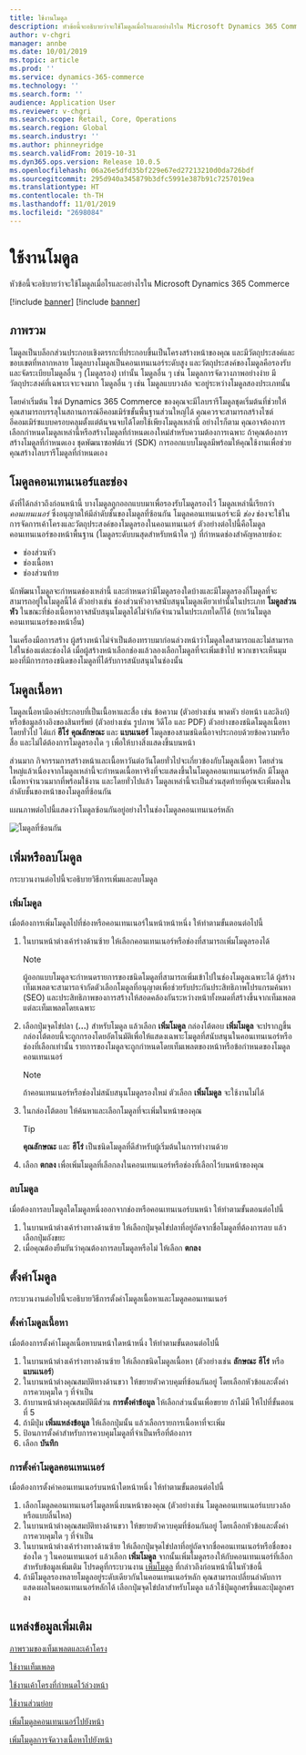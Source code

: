 ```yaml
---
title: ใช้งานโมดูล
description: หัวข้อนี้จะอธิบายว่าจะใช้โมดูลเมื่อไรและอย่างไรใน Microsoft Dynamics 365 Commerce
author: v-chgri
manager: annbe
ms.date: 10/01/2019
ms.topic: article
ms.prod: ''
ms.service: dynamics-365-commerce
ms.technology: ''
ms.search.form: ''
audience: Application User
ms.reviewer: v-chgri
ms.search.scope: Retail, Core, Operations
ms.search.region: Global
ms.search.industry: ''
ms.author: phinneyridge
ms.search.validFrom: 2019-10-31
ms.dyn365.ops.version: Release 10.0.5
ms.openlocfilehash: 06a26e5dfd35bf229e67ed27213210d0da726bdf
ms.sourcegitcommit: 295d940a345879b3dfc5991e387b91c7257019ea
ms.translationtype: HT
ms.contentlocale: th-TH
ms.lasthandoff: 11/01/2019
ms.locfileid: "2698084"
---
```

# <a name="work-with-modules"></a>ใช้งานโมดูล

หัวข้อนี้จะอธิบายว่าจะใช้โมดูลเมื่อไรและอย่างไรใน Microsoft Dynamics 365 Commerce

[!include [banner](includes/preview-banner.md)]
[!include [banner](includes/banner.md)]

## <a name="overview"></a>ภาพรวม

โมดูลเป็นบล็อกส่วนประกอบเชิงตรรกะที่ประกอบขึ้นเป็นโครงสร้างหน้าของคุณ และมีวัตถุประสงค์และขอบเขตที่หลากหลาย โมดูลบางโมดูลเป็นคอนเทนเนอร์ระดับสูง และวัตถุประสงค์ของโมดูลคือรองรับและจัดระเบียบโมดูลอื่น ๆ (โมดูลรอง) เท่านั้น โมดูลอื่น ๆ เช่น โมดูลการจัดวางภาพอย่างง่าย มีวัตถุประสงค์ที่เฉพาะเจาะจงมาก โมดูลอื่น ๆ เช่น โมดูลแบบวงล้อ จะอยู่ระหว่างโมดูลสองประเภทนั้น

โดยค่าเริ่มต้น ไซต์ Dynamics 365 Commerce ของคุณจะมีไลบรารีโมดูลชุดเริ่มต้นที่ช่วยให้คุณสามารถบรรลุในสถานการณ์อีคอมเมิร์ซขั้นพื้นฐานส่วนใหญ่ได้ คุณควรจะสามารถสร้างไซต์อีคอมเมิร์ซแบบครอบคลุมตั้งแต่ต้นจนจบได้โดยใช้เพียงโมดูลเหล่านี้ อย่างไรก็ตาม คุณอาจต้องการเลือกกำหนดโมดูลเหล่านี้หรือสร้างโมดูลที่กำหนดเองใหม่สำหรับความต้องการเฉพาะ ถ้าคุณต้องการสร้างโมดูลที่กำหนดเอง ชุดพัฒนาซอฟต์แวร์ (SDK) การออกแบบโมดูลมีพร้อมให้คุณใช้งานเพื่อช่วยคุณสร้างไลบรารีโมดูลที่กำหนดเอง

## <a name="container-modules-and-slots"></a>โมดูลคอนเทนเนอร์และช่อง

ดังที่ได้กล่าวถึงก่อนหน้านี้ บางโมดูลถูกออกแบบมาเพื่อรองรับโมดูลรองไว้ โมดูลเหล่านี้เรียกว่า *คอนเทนเนอร์* ซึ่งอนุญาตให้มีลำดับชั้นของโมดูลที่ซ้อนกัน โมดูลคอนเทนเนอร์จะมี *ช่อง* ช่องจะใช้ในการจัดการเค้าโครงและวัตถุประสงค์ของโมดูลรองในคอนเทนเนอร์ ตัวอย่างต่อไปนี้คือโมดูลคอนเทนเนอร์ของหน้าพื้นฐาน (โมดูลระดับบนสุดสำหรับหน้าใด ๆ) ที่กำหนดช่องสำคัญหลายช่อง:

- ช่องส่วนหัว
- ช่องเนื้อหา
- ช่องส่วนท้าย

นักพัฒนาโมดูลจะกำหนดช่องเหล่านี้ และกำหนดว่ามีโมดูลรองใดบ้างและมีโมดูลรองกี่โมดูลที่จะสามารถอยู่ในโมดูลนี้ได้ ตัวอย่างเช่น ช่องส่วนหัวอาจสนับสนุนโมดูลเดียวเท่านั้นในประเภท **โมดูลส่วนหัว** ในขณะที่ช่องเนื้อหาอาจสนับสนุนโมดูลได้ไม่จำกัดจำนวนในประเภทใดก็ได้ (ยกเว้นโมดูลคอนเทนเนอร์ของหน้าอื่น)

ในเครื่องมือการสร้าง ผู้สร้างหน้าไม่จำเป็นต้องทราบมาก่อนล่วงหน้าว่าโมดูลใดสามารถและไม่สามารถใส่ในช่องแต่ละช่องได้ เมื่อผู้สร้างหน้าเลือกช่องแล้วลองเลือกโมดูลที่จะเพิ่มเข้าไป พวกเขาจะเห็นมุมมองที่มีการกรองชนิดของโมดูลที่ได้รับการสนับสนุนในช่องนั้น

## <a name="content-modules"></a>โมดูลเนื้อหา

โมดูลเนื้อหามีองค์ประกอบที่เป็นเนื้อหาและสื่อ เช่น ข้อความ (ตัวอย่างเช่น พาดหัว ย่อหน้า และลิงก์) หรือข้อมูลอ้างอิงของสินทรัพย์ (ตัวอย่างเช่น รูปภาพ วิดีโอ และ PDF) ตัวอย่างของชนิดโมดูลเนื้อหาโดยทั่วไป ได้แก่ **ฮีโร่** **คุณลักษณะ** และ **แบนเนอร์** โมดูลของสามชนิดนี้อาจประกอบด้วยข้อความหรือสื่อ และไม่ได้ต้องการโมดูลรองใด ๆ เพื่อให้บางสิ่งแสดงขึ้นบนหน้า

ส่วนมาก กิจกรรมการสร้างหน้าและเนื้อหาวันต่อวันโดยทั่วไปจะเกี่ยวข้องกับโมดูลเนื้อหา โดยส่วนใหญ่แล้วเนื่องจากโมดูลเหล่านี้จะกำหนดเนื้อหาจริงที่จะแสดงขึ้นในโมดูลคอนเทนเนอร์หลัก มีโมดูลเนื้อหาจำนวนมากที่พร้อมใช้งาน และโดยทั่วไปแล้ว โมดูลเหล่านี้จะเป็นส่วนสุดท้ายที่คุณจะเพิ่มลงในลำดับชั้นของหน้าของโมดูลที่ซ้อนกัน

แผนภาพต่อไปนี้แสดงว่าโมดูลซ้อนกันอยู่อย่างไรในช่องโมดูลคอนเทนเนอร์หลัก

![โมดูลที่ซ้อนกัน](../commerce/media/basic-module-nesting.png)

## <a name="add-or-remove-modules"></a>เพิ่มหรือลบโมดูล

กระบวนงานต่อไปนี้จะอธิบายวิธีการเพิ่มและลบโมดูล

### <a name="add-a-module"></a>เพิ่มโมดูล

เมื่อต้องการเพิ่มโมดูลไปที่ช่องหรือคอนเทนเนอร์ในหน้าหน้าหนึ่ง ให้ทำตามขั้นตอนต่อไปนี้

1. ในบานหน้าต่างเค้าร่างด้านซ้าย ให้เลือกคอนเทนเนอร์หรือช่องที่สามารถเพิ่มโมดูลรองได้

    > [!NOTE]
    > ผู้ออกแบบโมดูลจะกำหนดรายการของชนิดโมดูลที่สามารถเพิ่มเข้าไปในช่องโมดูลเฉพาะได้ ผู้สร้างเท็มเพลตจะสามารถจำกัดตัวเลือกโมดูลที่อนุญาตเพื่อช่วยรับประกันประสิทธิภาพโปรแกรมค้นหา (SEO) และประสิทธิภาพของการสร้างให้สอดคล้องกันระหว่างหน้าทั้งหมดที่สร้างขึ้นจากเท็มเพลตแต่ละเท็มเพลตโดยเฉพาะ

1. เลือกปุ่มจุดไข่ปลา (**...**) สำหรับโมดูล แล้วเลือก **เพิ่มโมดูล** กล่องโต้ตอบ **เพิ่มโมดูล** จะปรากฏขึ้น กล่องโต้ตอบนี้จะถูกกรองโดยอัตโนมัติเพื่อให้แสดงเฉพาะโมดูลที่สนับสนุนในคอนเทนเนอร์หรือช่องที่เลือกเท่านั้น รายการของโมดูลจะถูกกำหนดโดยเท็มเพลตของหน้าหรือข้อกำหนดของโมดูลคอนเทนเนอร์

    > [!NOTE]
    > ถ้าคอนเทนเนอร์หรือช่องไม่สนับสนุนโมดูลรองใหม่ ตัวเลือก **เพิ่มโมดูล** จะใช้งานไม่ได้

1. ในกล่องโต้ตอบ ให้ค้นหาและเลือกโมดูลที่จะเพิ่มในหน้าของคุณ

    > [!TIP]
    > **คุณลักษณะ** และ **ฮีโร่** เป็นชนิดโมดูลที่ดีสำหรับผู้เริ่มต้นในการทำงานด้วย

1. เลือก **ตกลง** เพื่อเพิ่มโมดูลที่เลือกลงในคอนเทนเนอร์หรือช่องที่เลือกไว้บนหน้าของคุณ

### <a name="remove-a-module"></a>ลบโมดูล

เมื่อต้องการลบโมดูลใดโมดูลหนึ่งออกจากช่องหรือคอนเทนเนอร์บนหน้า ให้ทำตามขั้นตอนต่อไปนี้

1. ในบานหน้าต่างเค้าร่างทางด้านซ้าย ให้เลือกปุ่มจุดไข่ปลาที่อยู่ถัดจากชื่อโมดูลที่ต้องการลบ แล้วเลือกปุ่มถังขยะ
1. เมื่อคุณต้องยืนยันว่าคุณต้องการลบโมดูลหรือไม่ ให้เลือก **ตกลง**

## <a name="configure-modules"></a>ตั้งค่าโมดูล

กระบวนงานต่อไปนี้จะอธิบายวิธีการตั้งค่าโมดูลเนื้อหาและโมดูลคอนเทนเนอร์

### <a name="configure-a-content-module"></a>ตั้งค่าโมดูลเนื้อหา

เมื่อต้องการตั้งค่าโมดูลเนื้อหาบนหน้าใดหน้าหนึ่ง ให้ทำตามขั้นตอนต่อไปนี้

1. ในบานหน้าต่างเค้าร่างทางด้านซ้าย ให้เลือกชนิดโมดูลเนื้อหา (ตัวอย่างเช่น **ลักษณะ** **ฮีโร่** หรือ **แบนเนอร์**)
1. ในบานหน้าต่างคุณสมบัติทางด้านขวา ให้ขยายตัวควบคุมที่ซ้อนกันอยู่ โดยเลือกหัวข้อและตั้งค่าการควบคุมใด ๆ ที่จำเป็น
1. ถ้าบานหน้าต่างคุณสมบัติมีส่วน **การตั้งค่าข้อมูล** ให้เลือกส่วนนั้นเพื่อขยาย ถ้าไม่มี ให้ไปที่ขั้นตอนที่ 5
1. ถ้ามีปุ่ม **เพิ่มแหล่งข้อมูล** ให้เลือกปุ่มนั้น แล้วเลือกรายการเนื้อหาที่จะเพิ่ม
1. ป้อนการตั้งค่าสำหรับการควบคุมโมดูลที่จำเป็นหรือที่ต้องการ
1. เลือก **บันทึก**

### <a name="configure-a-container-module"></a>การตั้งค่าโมดูลคอนเทนเนอร์

เมื่อต้องการตั้งค่าคอนเทนเนอร์บนหน้าใดหน้าหนึ่ง ให้ทำตามขั้นตอนต่อไปนี้

1. เลือกโมดูลคอนเทนเนอร์โมดูลหนึ่งบนหน้าของคุณ (ตัวอย่างเช่น โมดูลคอนเทนเนอร์แบบวงล้อหรือแบบลื่นไหล)
1. ในบานหน้าต่างคุณสมบัติทางด้านขวา ให้ขยายตัวควบคุมที่ซ้อนกันอยู่ โดยเลือกหัวข้อและตั้งค่าการควบคุมใด ๆ ที่จำเป็น
1. ในบานหน้าต่างเค้าร่างทางด้านซ้าย ให้เลือกปุ่มจุดไข่ปลาที่อยู่ถัดจากชื่อคอนเทนเนอร์หรือชื่อของช่องใด ๆ ในคอนเทนเนอร์ แล้วเลือก **เพิ่มโมดูล** จากนั้นเพิ่มโมดูลรองให้กับคอนเทนเนอร์ที่เลือก สำหรับข้อมูลเพิ่มเติม โปรดดูที่กระบวนงาน [เพิ่มโมดูล](#add-a-module) ที่กล่าวถึงก่อนหน้านี้ในหัวข้อนี้
1. ถ้ามีโมดูลรองหลายโมดูลอยู่ระดับเดียวกันในคอนเทนเนอร์หลัก คุณสามารถเปลี่ยนลำดับการแสดงผลในคอนเทนเนอร์หลักได้ เลือกปุ่มจุดไข่ปลาสำหรับโมดูล แล้วใช้ปุ่มลูกศรขึ้นและปุ่มลูกศรลง

## <a name="additional-resources"></a>แหล่งข้อมูลเพิ่มเติม

[ภาพรวมของเท็มเพลตและเค้าโครง](templates-layouts-overview.md)

[ใช้งานเท็มเพลต](work-with-templates.md)

[ใช้งานเค้าโครงที่กำหนดไว้ล่วงหน้า](work-with-layouts.md)

[ใช้งานส่วนย่อย](work-with-fragments.md)

[เพิ่มโมดูลคอนเทนเนอร์ไปยังหน้า](add-container-module.md)

[เพิ่มโมดูลการจัดวางเนื้อหาไปยังหน้า](add-content-placement-modules.md)

